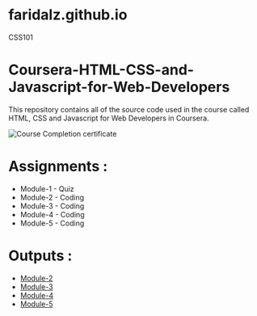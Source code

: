 # faridalz.github.io
CSS101


# Coursera-HTML-CSS-and-Javascript-for-Web-Developers

This repository contains all of the source code used in the course called HTML, CSS and Javascript for Web Developers in Coursera.

![Course Completion certificate](https://github.com/siddartha19/Coursera-HTML-CSS-and-Javascript-for-Web-Developers/blob/master/Certificate.PNG)


# Assignments :

* Module-1 - Quiz 
* Module-2 - Coding
* Module-3 - Coding
* Module-4 - Coding
* Module-5 - Coding


# Outputs :

* [Module-2](https://siddartha19.github.io/Coursera-HTML-CSS-and-JavaScript-for-Web-Developers/Assignments/module-2/index.html)
* [Module-3](https://siddartha19.github.io/Coursera-HTML-CSS-and-JavaScript-for-Web-Developers/Assignments/module-3/index.html)
* [Module-4](https://siddartha19.github.io/Coursera-HTML-CSS-and-JavaScript-for-Web-Developers/Assignments/module-4/index.html)
* [Module-5](https://siddartha19.github.io/Coursera-HTML-CSS-and-JavaScript-for-Web-Developers/Assignments/module-5/index.html)

